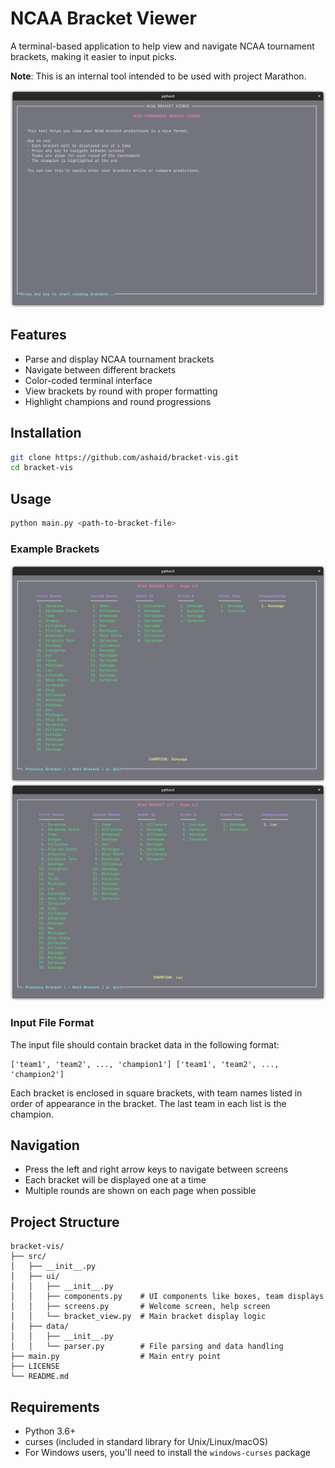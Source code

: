 # NCAA Bracket Viewer

A terminal-based application to help view and navigate NCAA tournament brackets, making it easier to input picks.

**Note**: This is an internal tool intended to be used with project Marathon.

![Welcome Screen](images/welcome.png)

## Features

- Parse and display NCAA tournament brackets
- Navigate between different brackets
- Color-coded terminal interface
- View brackets by round with proper formatting
- Highlight champions and round progressions

## Installation

```bash
git clone https://github.com/ashaid/bracket-vis.git
cd bracket-vis
```

## Usage

```bash
python main.py <path-to-bracket-file>
```

### Example Brackets

![Bracket Example 1](images/bracket1.png)
![Bracket Example 2](images/bracket2.png)

### Input File Format

The input file should contain bracket data in the following format:

```
['team1', 'team2', ..., 'champion1'] ['team1', 'team2', ..., 'champion2']
```

Each bracket is enclosed in square brackets, with team names listed in order of appearance in the bracket. The last team in each list is the champion.

## Navigation

- Press the left and right arrow keys to navigate between screens
- Each bracket will be displayed one at a time
- Multiple rounds are shown on each page when possible

## Project Structure

```
bracket-vis/
├── src/
│   ├── __init__.py
│   ├── ui/
│   │   ├── __init__.py
│   │   ├── components.py    # UI components like boxes, team displays
│   │   ├── screens.py       # Welcome screen, help screen
│   │   └── bracket_view.py  # Main bracket display logic
│   ├── data/
│   │   ├── __init__.py
│   │   └── parser.py        # File parsing and data handling
├── main.py                  # Main entry point
├── LICENSE
└── README.md
```

## Requirements

- Python 3.6+
- curses (included in standard library for Unix/Linux/macOS)
- For Windows users, you'll need to install the `windows-curses` package
